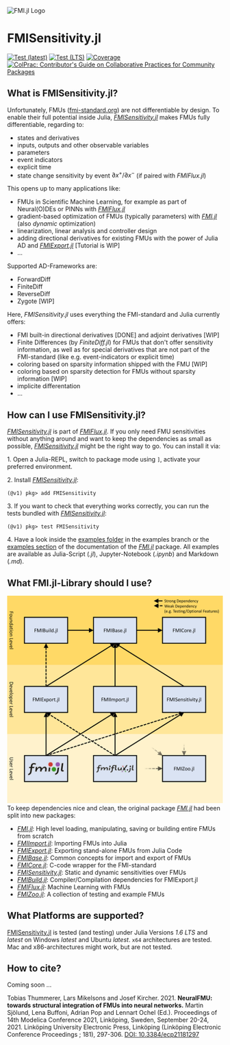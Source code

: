 ![FMI.jl Logo](https://github.com/ThummeTo/FMI.jl/blob/main/logo/dark/fmijl_logo_640_320.png?raw=true  "FMI.jl Logo")
# FMISensitivity.jl

[![Test (latest)](https://github.com/ThummeTo/FMISensitivity.jl/actions/workflows/TestLatest.yml/badge.svg)](https://github.com/ThummeTo/FMISensitivity.jl/actions/workflows/TestLatest.yml) 
[![Test (LTS)](https://github.com/ThummeTo/FMISensitivity.jl/actions/workflows/TestLTS.yml/badge.svg)](https://github.com/ThummeTo/FMISensitivity.jl/actions/workflows/TestLTS.yml)
[![Coverage](https://codecov.io/gh/ThummeTo/FMISensitivity.jl/branch/main/graph/badge.svg)](https://codecov.io/gh/ThummeTo/FMISensitivity.jl)
[![ColPrac: Contributor's Guide on Collaborative Practices for Community Packages](https://img.shields.io/badge/ColPrac-Contributor's%20Guide-blueviolet)](https://github.com/SciML/ColPrac)

## What is FMISensitivity.jl?
Unfortunately, FMUs ([fmi-standard.org](http://fmi-standard.org/)) are not differentiable by design. 
To enable their full potential inside Julia, [*FMISensitivity.jl*](https://github.com/ThummeTo/FMISensitivity.jl) makes FMUs fully differentiable, regarding to:
- states and derivatives
- inputs, outputs and other observable variables
- parameters
- event indicators 
- explicit time
- state change sensitivity by event $\partial x^{+} / \partial x^{-}$ (if paired with *FMIFlux.jl*)

This opens up to many applications like:
- FMUs in Scientific Machine Learning, for example as part of Neural(O)DEs or PINNs with [*FMIFlux.jl*](https://github.com/ThummeTo/FMIFlux.jl)
- gradient-based optimization of FMUs (typically parameters) with [*FMI.jl*](https://github.com/ThummeTo/FMIFlux.jl) (also *dynamic* optimization)
- linearization, linear analysis and controller design
- adding directional derivatives for existing FMUs with the power of Julia AD and [*FMIExport.jl*](https://github.com/ThummeTo/FMIExport.jl) [Tutorial is WIP]
- ...

Supported AD-Frameworks are:
- ForwardDiff
- FiniteDiff
- ReverseDiff
- Zygote [WIP]

Here, *FMISensitivity.jl* uses everything the FMI-standard and Julia currently offers:
- FMI built-in directional derivatives [DONE] and adjoint derivatives [WIP]
- Finite Differences (by *FiniteDiff.jl*) for FMUs that don't offer sensitivity information, as well as for special derivatives that are not part of the FMI-standard (like e.g. event-indicators or explicit time)
- coloring based on sparsity information shipped with the FMU [WIP]
- coloring based on sparsity detection for FMUs without sparsity information [WIP]
- implicite differentation
- ...

## How can I use FMISensitivity.jl?
[*FMISensitivity.jl*](https://github.com/ThummeTo/FMISensitivity.jl) is part of [*FMIFlux.jl*](https://github.com/ThummeTo/FMIFlux.jl). If you only need FMU sensitivities without anything around and want to keep the dependencies as small as possible, [*FMISensitivity.jl*](https://github.com/ThummeTo/FMISensitivity.jl) might be the right way to go. You can install it via:

1\. Open a Julia-REPL, switch to package mode using `]`, activate your preferred environment.

2\. Install [*FMISensitivity.jl*](https://github.com/ThummeTo/FMISensitivity.jl):
```julia-repl
(@v1) pkg> add FMISensitivity
```

3\. If you want to check that everything works correctly, you can run the tests bundled with [*FMISensitivity.jl*](https://github.com/ThummeTo/FMISensitivity.jl):
```julia-repl
(@v1) pkg> test FMISensitivity
```

4\. Have a look inside the [examples folder](https://github.com/ThummeTo/FMI.jl/tree/examples/examples) in the examples branch or the [examples section](https://thummeto.github.io/FMI.jl/dev/examples/overview/) of the documentation of the [*FMI.jl*](https://github.com/ThummeTo/FMI.jl) package. All examples are available as Julia-Script (*.jl*), Jupyter-Notebook (*.ipynb*) and Markdown (*.md*).

## What FMI.jl-Library should I use?
![FMI.jl Family](https://github.com/ThummeTo/FMI.jl/blob/main/docs/src/assets/FMI_JL_family.png?raw=true "FMI.jl Family")
To keep dependencies nice and clean, the original package [*FMI.jl*](https://github.com/ThummeTo/FMI.jl) had been split into new packages:
- [*FMI.jl*](https://github.com/ThummeTo/FMI.jl): High level loading, manipulating, saving or building entire FMUs from scratch
- [*FMIImport.jl*](https://github.com/ThummeTo/FMIImport.jl): Importing FMUs into Julia
- [*FMIExport.jl*](https://github.com/ThummeTo/FMIExport.jl): Exporting stand-alone FMUs from Julia Code
- [*FMIBase.jl*](https://github.com/ThummeTo/FMIBase.jl): Common concepts for import and export of FMUs
- [*FMICore.jl*](https://github.com/ThummeTo/FMICore.jl): C-code wrapper for the FMI-standard
- [*FMISensitivity.jl*](https://github.com/ThummeTo/FMISensitivity.jl): Static and dynamic sensitivities over FMUs
- [*FMIBuild.jl*](https://github.com/ThummeTo/FMIBuild.jl): Compiler/Compilation dependencies for FMIExport.jl
- [*FMIFlux.jl*](https://github.com/ThummeTo/FMIFlux.jl): Machine Learning with FMUs
- [*FMIZoo.jl*](https://github.com/ThummeTo/FMIZoo.jl): A collection of testing and example FMUs

## What Platforms are supported?
[FMISensitivity.jl](https://github.com/ThummeTo/FMISensitivity.jl) is tested (and testing) under Julia Versions *1.6 LTS* and *latest* on Windows *latest* and Ubuntu *latest*. `x64` architectures are tested. Mac and x86-architectures might work, but are not tested.

## How to cite?
Coming soon ...

Tobias Thummerer, Lars Mikelsons and Josef Kircher. 2021. **NeuralFMU: towards structural integration of FMUs into neural networks.** Martin Sjölund, Lena Buffoni, Adrian Pop and Lennart Ochel (Ed.). Proceedings of 14th Modelica Conference 2021, Linköping, Sweden, September 20-24, 2021. Linköping University Electronic Press, Linköping (Linköping Electronic Conference Proceedings ; 181), 297-306. [DOI: 10.3384/ecp21181297](https://doi.org/10.3384/ecp21181297)